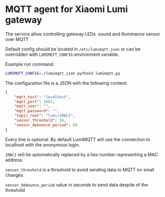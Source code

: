 # MQTT agent for Xiaomi Lumi gateway

The service allow controlling gateway LEDs. sound and illuminance 
sensor over MQTT

Default config should be located in `/etc/lumimqtt.json` or 
can be overridden with `LUMIMQTT_CONFIG` environment variable.

Example run command:

```sh 
LUMIMQTT_CONFIG=./lumimqtt.json python3 lumimqtt.py
```

The configuration file is a JSON with the following content:

```json
{
    "mqtt_host": "localhost",
    "mqtt_port": 1883,
    "mqtt_user": "",
    "mqtt_password": "",
    "topic_root": "lumi/{MAC}",
    "sensor_threshold": 50,
    "sensor_debounce_period": 60
}
```
Every line is optional. By default LumiMQTT will use the connection
to localhost with the anonymous login.

`{MAC}` will be automatically replaced by a hex number representing a MAC address.

`sensor_threshold` is a threshold to avoid sending data to MQTT on small 
changes

`sensor_debounce_period` value in seconds to send data despite of the threshold
